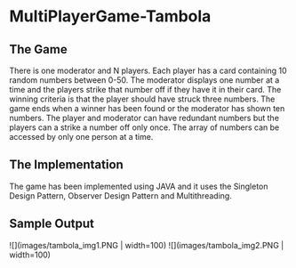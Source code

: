 # MultiPlayerGame-Tambola
## The Game
There is one moderator and N players. Each player has a card containing 10 random numbers between 0-50. The moderator displays one number at a time and the players strike that number off if they have it in their card. The winning criteria is that the player should have struck three numbers. The game ends when a winner has been found or the moderator has shown ten numbers. The player and moderator can have redundant numbers but the players can a strike a number off only once. The array of numbers can be accessed by only one person at a time.

## The Implementation
The game has been implemented using JAVA and it uses the Singleton Design Pattern, Observer Design Pattern and Multithreading.

## Sample Output
![](images/tambola_img1.PNG | width=100)
![](images/tambola_img2.PNG | width=100)
